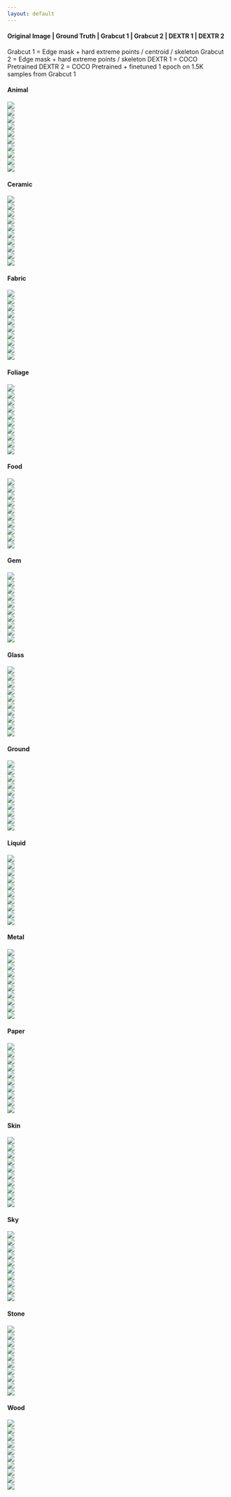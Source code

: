 ```yaml
---
layout: default
---
```


#### Original Image | Ground Truth | Grabcut 1 | Grabcut 2 | DEXTR 1 | DEXTR 2

Grabcut 1 = Edge mask + hard extreme points / centroid / skeleton
Grabcut 2 = Edge mask + hard extreme points / skeleton
DEXTR 1 = COCO Pretrained
DEXTR 2 = COCO Pretrained + finetuned 1 epoch on 1.5K samples from Grabcut 1

#### Animal <br>
![](./files_segmentation/segmentation_vis/animal/00136111_seg-00196893_vis.png) <br>
![](./files_segmentation/segmentation_vis/animal/00136189_seg-00194941_vis.png) <br>
![](./files_segmentation/segmentation_vis/animal/00135611_seg-00196688_vis.png) <br>
![](./files_segmentation/segmentation_vis/animal/00136234_seg-00194680_vis.png) <br>
![](./files_segmentation/segmentation_vis/animal/00135482_seg-00196285_vis.png) <br>
![](./files_segmentation/segmentation_vis/animal/00136183_seg-00195252_vis.png) <br>
![](./files_segmentation/segmentation_vis/animal/00136236_seg-00194013_vis.png) <br>
![](./files_segmentation/segmentation_vis/animal/00136117_seg-00193803_vis.png) <br>
![](./files_segmentation/segmentation_vis/animal/00136121_seg-00196399_vis.png) <br>
![](./files_segmentation/segmentation_vis/animal/00136114_seg-00194028_vis.png) <br>
#### Ceramic <br>
![](./files_segmentation/segmentation_vis/ceramic/00135537_seg-00193750_vis.png) <br>
![](./files_segmentation/segmentation_vis/ceramic/00135669_seg-00193724_vis.png) <br>
![](./files_segmentation/segmentation_vis/ceramic/00136062_seg-00195241_vis.png) <br>
![](./files_segmentation/segmentation_vis/ceramic/00134918_seg-00197481_vis.png) <br>
![](./files_segmentation/segmentation_vis/ceramic/00135537_seg-00197593_vis.png) <br>
![](./files_segmentation/segmentation_vis/ceramic/00135522_seg-00195238_vis.png) <br>
![](./files_segmentation/segmentation_vis/ceramic/00135246_seg-00197139_vis.png) <br>
![](./files_segmentation/segmentation_vis/ceramic/00135753_seg-00195281_vis.png) <br>
![](./files_segmentation/segmentation_vis/ceramic/00135834_seg-00193775_vis.png) <br>
![](./files_segmentation/segmentation_vis/ceramic/00136096_seg-00197226_vis.png) <br>
#### Fabric <br>
![](./files_segmentation/segmentation_vis/fabric/00136238_seg-00193214_vis.png) <br>
![](./files_segmentation/segmentation_vis/fabric/00136354_seg-00192826_vis.png) <br>
![](./files_segmentation/segmentation_vis/fabric/00136354_seg-00192785_vis.png) <br>
![](./files_segmentation/segmentation_vis/fabric/00121829_seg-00192317_vis.png) <br>
![](./files_segmentation/segmentation_vis/fabric/00136354_seg-00192807_vis.png) <br>
![](./files_segmentation/segmentation_vis/fabric/00136225_seg-00193300_vis.png) <br>
![](./files_segmentation/segmentation_vis/fabric/00136193_seg-00195020_vis.png) <br>
![](./files_segmentation/segmentation_vis/fabric/00136498_seg-00192612_vis.png) <br>
![](./files_segmentation/segmentation_vis/fabric/00136354_seg-00192820_vis.png) <br>
![](./files_segmentation/segmentation_vis/fabric/00119779_seg-00193080_vis.png) <br>
#### Foliage <br>
![](./files_segmentation/segmentation_vis/foliage/00135376_seg-00198714_vis.png) <br>
![](./files_segmentation/segmentation_vis/foliage/00136246_seg-00193847_vis.png) <br>
![](./files_segmentation/segmentation_vis/foliage/00136214_seg-00197882_vis.png) <br>
![](./files_segmentation/segmentation_vis/foliage/00136148_seg-00195205_vis.png) <br>
![](./files_segmentation/segmentation_vis/foliage/00135600_seg-00198628_vis.png) <br>
![](./files_segmentation/segmentation_vis/foliage/00135452_seg-00198712_vis.png) <br>
![](./files_segmentation/segmentation_vis/foliage/00135445_seg-00198693_vis.png) <br>
![](./files_segmentation/segmentation_vis/foliage/00133640_seg-00195650_vis.png) <br>
![](./files_segmentation/segmentation_vis/foliage/00135834_seg-00195285_vis.png) <br>
![](./files_segmentation/segmentation_vis/foliage/00135709_seg-00198648_vis.png) <br>
#### Food <br>
![](./files_segmentation/segmentation_vis/food/00135394_seg-00196290_vis.png) <br>
![](./files_segmentation/segmentation_vis/food/00132931_seg-00196984_vis.png) <br>
![](./files_segmentation/segmentation_vis/food/00135857_seg-00193780_vis.png) <br>
![](./files_segmentation/segmentation_vis/food/00133000_seg-00197113_vis.png) <br>
![](./files_segmentation/segmentation_vis/food/00135606_seg-00194305_vis.png) <br>
![](./files_segmentation/segmentation_vis/food/00132963_seg-00197109_vis.png) <br>
![](./files_segmentation/segmentation_vis/food/00135223_seg-00197261_vis.png) <br>
![](./files_segmentation/segmentation_vis/food/00135857_seg-00197030_vis.png) <br>
![](./files_segmentation/segmentation_vis/food/00133073_seg-00198425_vis.png) <br>
![](./files_segmentation/segmentation_vis/food/00135606_seg-00195034_vis.png) <br>
#### Gem <br>
![](./files_segmentation/segmentation_vis/gem/00135704_seg-00194366_vis.png) <br>
![](./files_segmentation/segmentation_vis/gem/00132821_seg-00198483_vis.png) <br>
![](./files_segmentation/segmentation_vis/gem/00132666_seg-00198529_vis.png) <br>
![](./files_segmentation/segmentation_vis/gem/00132226_seg-00198603_vis.png) <br>
![](./files_segmentation/segmentation_vis/gem/00134844_seg-00196874_vis.png) <br>
![](./files_segmentation/segmentation_vis/gem/00132744_seg-00198490_vis.png) <br>
![](./files_segmentation/segmentation_vis/gem/00133561_seg-00198474_vis.png) <br>
![](./files_segmentation/segmentation_vis/gem/00133681_seg-00198468_vis.png) <br>
![](./files_segmentation/segmentation_vis/gem/00135940_seg-00195958_vis.png) <br>
![](./files_segmentation/segmentation_vis/gem/00134653_seg-00196904_vis.png) <br>
#### Glass <br>
![](./files_segmentation/segmentation_vis/glass/00136190_seg-00194476_vis.png) <br>
![](./files_segmentation/segmentation_vis/glass/00133556_seg-00197243_vis.png) <br>
![](./files_segmentation/segmentation_vis/glass/00135796_seg-00198190_vis.png) <br>
![](./files_segmentation/segmentation_vis/glass/00136190_seg-00196730_vis.png) <br>
![](./files_segmentation/segmentation_vis/glass/00135573_seg-00197282_vis.png) <br>
![](./files_segmentation/segmentation_vis/glass/00135299_seg-00197207_vis.png) <br>
![](./files_segmentation/segmentation_vis/glass/00135302_seg-00196047_vis.png) <br>
![](./files_segmentation/segmentation_vis/glass/00136159_seg-00195921_vis.png) <br>
![](./files_segmentation/segmentation_vis/glass/00136190_seg-00194574_vis.png) <br>
![](./files_segmentation/segmentation_vis/glass/00136188_seg-00194529_vis.png) <br>
#### Ground <br>
![](./files_segmentation/segmentation_vis/ground/00135850_seg-00198410_vis.png) <br>
![](./files_segmentation/segmentation_vis/ground/00136182_seg-00195952_vis.png) <br>
![](./files_segmentation/segmentation_vis/ground/00136245_seg-00193731_vis.png) <br>
![](./files_segmentation/segmentation_vis/ground/00136215_seg-00198245_vis.png) <br>
![](./files_segmentation/segmentation_vis/ground/00136070_seg-00197943_vis.png) <br>
![](./files_segmentation/segmentation_vis/ground/00136001_seg-00198218_vis.png) <br>
![](./files_segmentation/segmentation_vis/ground/00135955_seg-00198313_vis.png) <br>
![](./files_segmentation/segmentation_vis/ground/00136014_seg-00198329_vis.png) <br>
![](./files_segmentation/segmentation_vis/ground/00136239_seg-00194873_vis.png) <br>
![](./files_segmentation/segmentation_vis/ground/00136167_seg-00195485_vis.png) <br>
#### Liquid <br>
![](./files_segmentation/segmentation_vis/liquid/00136231_seg-00194633_vis.png) <br>
![](./files_segmentation/segmentation_vis/liquid/00136210_seg-00194638_vis.png) <br>
![](./files_segmentation/segmentation_vis/liquid/00135823_seg-00198215_vis.png) <br>
![](./files_segmentation/segmentation_vis/liquid/00136060_seg-00198188_vis.png) <br>
![](./files_segmentation/segmentation_vis/liquid/00136182_seg-00198182_vis.png) <br>
![](./files_segmentation/segmentation_vis/liquid/00135609_seg-00197949_vis.png) <br>
![](./files_segmentation/segmentation_vis/liquid/00135656_seg-00198033_vis.png) <br>
![](./files_segmentation/segmentation_vis/liquid/00135882_seg-00198107_vis.png) <br>
![](./files_segmentation/segmentation_vis/liquid/00133988_seg-00193571_vis.png) <br>
![](./files_segmentation/segmentation_vis/liquid/00136214_seg-00198062_vis.png) <br>
#### Metal <br>
![](./files_segmentation/segmentation_vis/metal/00119995_seg-00193138_vis.png) <br>
![](./files_segmentation/segmentation_vis/metal/00135576_seg-00193436_vis.png) <br>
![](./files_segmentation/segmentation_vis/metal/00134900_seg-00193392_vis.png) <br>
![](./files_segmentation/segmentation_vis/metal/00136443_seg-00191922_vis.png) <br>
![](./files_segmentation/segmentation_vis/metal/00121814_seg-00192985_vis.png) <br>
![](./files_segmentation/segmentation_vis/metal/00136140_seg-00193332_vis.png) <br>
![](./files_segmentation/segmentation_vis/metal/00135031_seg-00193505_vis.png) <br>
![](./files_segmentation/segmentation_vis/metal/00136305_seg-00192224_vis.png) <br>
![](./files_segmentation/segmentation_vis/metal/00136128_seg-00193330_vis.png) <br>
![](./files_segmentation/segmentation_vis/metal/00136495_seg-00192959_vis.png) <br>
#### Paper <br>
![](./files_segmentation/segmentation_vis/paper/00136225_seg-00196473_vis.png) <br>
![](./files_segmentation/segmentation_vis/paper/00136065_seg-00193884_vis.png) <br>
![](./files_segmentation/segmentation_vis/paper/00136145_seg-00193973_vis.png) <br>
![](./files_segmentation/segmentation_vis/paper/00136189_seg-00193933_vis.png) <br>
![](./files_segmentation/segmentation_vis/paper/00136133_seg-00196511_vis.png) <br>
![](./files_segmentation/segmentation_vis/paper/00135884_seg-00196203_vis.png) <br>
![](./files_segmentation/segmentation_vis/paper/00136314_seg-00192226_vis.png) <br>
![](./files_segmentation/segmentation_vis/paper/00136133_seg-00193670_vis.png) <br>
![](./files_segmentation/segmentation_vis/paper/00136249_seg-00196462_vis.png) <br>
![](./files_segmentation/segmentation_vis/paper/00136238_seg-00193607_vis.png) <br>
#### Skin <br>
![](./files_segmentation/segmentation_vis/skin/00121804_seg-00191936_vis.png) <br>
![](./files_segmentation/segmentation_vis/skin/00136232_seg-00194852_vis.png) <br>
![](./files_segmentation/segmentation_vis/skin/00136359_seg-00192481_vis.png) <br>
![](./files_segmentation/segmentation_vis/skin/00124979_seg-00193226_vis.png) <br>
![](./files_segmentation/segmentation_vis/skin/00124982_seg-00193101_vis.png) <br>
![](./files_segmentation/segmentation_vis/skin/00136292_seg-00192915_vis.png) <br>
![](./files_segmentation/segmentation_vis/skin/00136498_seg-00192099_vis.png) <br>
![](./files_segmentation/segmentation_vis/skin/00136375_seg-00191865_vis.png) <br>
![](./files_segmentation/segmentation_vis/skin/00135823_seg-00198211_vis.png) <br>
![](./files_segmentation/segmentation_vis/skin/00136258_seg-00193185_vis.png) <br>
#### Sky <br>
![](./files_segmentation/segmentation_vis/sky/00136253_seg-00194828_vis.png) <br>
![](./files_segmentation/segmentation_vis/sky/00136200_seg-00193583_vis.png) <br>
![](./files_segmentation/segmentation_vis/sky/00136237_seg-00197684_vis.png) <br>
![](./files_segmentation/segmentation_vis/sky/00136230_seg-00197793_vis.png) <br>
![](./files_segmentation/segmentation_vis/sky/00136256_seg-00194977_vis.png) <br>
![](./files_segmentation/segmentation_vis/sky/00136254_seg-00194124_vis.png) <br>
![](./files_segmentation/segmentation_vis/sky/00136125_seg-00197771_vis.png) <br>
![](./files_segmentation/segmentation_vis/sky/00136178_seg-00197711_vis.png) <br>
![](./files_segmentation/segmentation_vis/sky/00136227_seg-00195595_vis.png) <br>
![](./files_segmentation/segmentation_vis/sky/00136097_seg-00197741_vis.png) <br>
#### Stone <br>
![](./files_segmentation/segmentation_vis/stone/00135699_seg-00196101_vis.png) <br>
![](./files_segmentation/segmentation_vis/stone/00135722_seg-00196070_vis.png) <br>
![](./files_segmentation/segmentation_vis/stone/00135675_seg-00196090_vis.png) <br>
![](./files_segmentation/segmentation_vis/stone/00135724_seg-00196072_vis.png) <br>
![](./files_segmentation/segmentation_vis/stone/00135609_seg-00196967_vis.png) <br>
![](./files_segmentation/segmentation_vis/stone/00135744_seg-00195000_vis.png) <br>
![](./files_segmentation/segmentation_vis/stone/00135722_seg-00195682_vis.png) <br>
![](./files_segmentation/segmentation_vis/stone/00135587_seg-00196266_vis.png) <br>
![](./files_segmentation/segmentation_vis/stone/00136235_seg-00194902_vis.png) <br>
![](./files_segmentation/segmentation_vis/stone/00135398_seg-00196337_vis.png) <br>
#### Wood <br>
![](./files_segmentation/segmentation_vis/wood/00135965_seg-00197336_vis.png) <br>
![](./files_segmentation/segmentation_vis/wood/00136243_seg-00194073_vis.png) <br>
![](./files_segmentation/segmentation_vis/wood/00136171_seg-00196192_vis.png) <br>
![](./files_segmentation/segmentation_vis/wood/00136060_seg-00197607_vis.png) <br>
![](./files_segmentation/segmentation_vis/wood/00136243_seg-00195818_vis.png) <br>
![](./files_segmentation/segmentation_vis/wood/00136180_seg-00193325_vis.png) <br>
![](./files_segmentation/segmentation_vis/wood/00135358_seg-00198688_vis.png) <br>
![](./files_segmentation/segmentation_vis/wood/00136168_seg-00196105_vis.png) <br>
![](./files_segmentation/segmentation_vis/wood/00135969_seg-00197265_vis.png) <br>
![](./files_segmentation/segmentation_vis/wood/00136239_seg-00195731_vis.png) <br>


